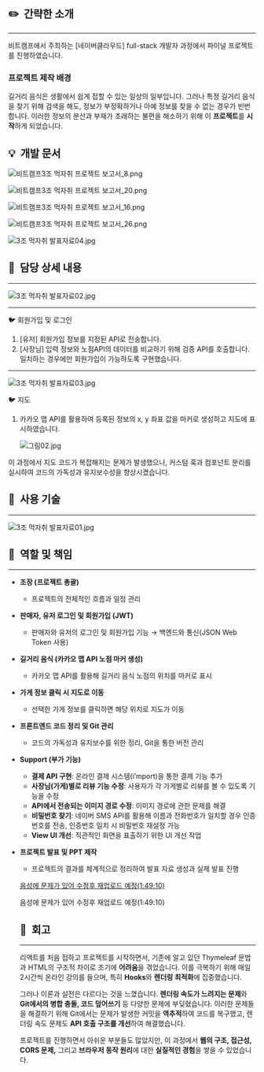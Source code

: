 ## ✏️  간략한 소개

---

비트캠프에서 주최하는 [네이버클라우드] full-stack 개발자 과정에서 파이널 프로젝트를 진행하였습니다.

### **프로젝트 제작 배경**

길거리 음식은 생활에서 쉽게 접할 수 있는 일상의 일부입니다. 그러나 특정 길거리 음식을 찾기 위해 검색을 해도, 정보가 부정확하거나 아예 정보를 찾을 수 없는 경우가 빈번합니다. 이러한 정보의 분산과 부재가 초래하는 불편을 해소하기 위해 이 **프로젝트**를 **시작**하게 되었습니다.

## 💡  개발 문서

![비트캠프3조 먹자취 프로젝트 보고서_8.png](https://prod-files-secure.s3.us-west-2.amazonaws.com/89301e4b-2d58-49d8-9e80-b1bd166f8e6b/690c0b9e-9d66-42e1-83cd-e21bdcbe648d/%E1%84%87%E1%85%B5%E1%84%90%E1%85%B3%E1%84%8F%E1%85%A2%E1%86%B7%E1%84%91%E1%85%B33%E1%84%8C%E1%85%A9_%E1%84%86%E1%85%A5%E1%86%A8%E1%84%8C%E1%85%A1%E1%84%8E%E1%85%B1_%E1%84%91%E1%85%B3%E1%84%85%E1%85%A9%E1%84%8C%E1%85%A6%E1%86%A8%E1%84%90%E1%85%B3_%E1%84%87%E1%85%A9%E1%84%80%E1%85%A9%E1%84%89%E1%85%A5_8.png)

![비트캠프3조 먹자취 프로젝트 보고서_20.png](https://prod-files-secure.s3.us-west-2.amazonaws.com/89301e4b-2d58-49d8-9e80-b1bd166f8e6b/9c09843c-67fc-4946-a4f6-53bf7744667a/%E1%84%87%E1%85%B5%E1%84%90%E1%85%B3%E1%84%8F%E1%85%A2%E1%86%B7%E1%84%91%E1%85%B33%E1%84%8C%E1%85%A9_%E1%84%86%E1%85%A5%E1%86%A8%E1%84%8C%E1%85%A1%E1%84%8E%E1%85%B1_%E1%84%91%E1%85%B3%E1%84%85%E1%85%A9%E1%84%8C%E1%85%A6%E1%86%A8%E1%84%90%E1%85%B3_%E1%84%87%E1%85%A9%E1%84%80%E1%85%A9%E1%84%89%E1%85%A5_20.png)

![비트캠프3조 먹자취 프로젝트 보고서_16.png](https://prod-files-secure.s3.us-west-2.amazonaws.com/89301e4b-2d58-49d8-9e80-b1bd166f8e6b/f94919ea-1732-4c7e-95c6-ea5a98bf0b2e/%E1%84%87%E1%85%B5%E1%84%90%E1%85%B3%E1%84%8F%E1%85%A2%E1%86%B7%E1%84%91%E1%85%B33%E1%84%8C%E1%85%A9_%E1%84%86%E1%85%A5%E1%86%A8%E1%84%8C%E1%85%A1%E1%84%8E%E1%85%B1_%E1%84%91%E1%85%B3%E1%84%85%E1%85%A9%E1%84%8C%E1%85%A6%E1%86%A8%E1%84%90%E1%85%B3_%E1%84%87%E1%85%A9%E1%84%80%E1%85%A9%E1%84%89%E1%85%A5_16.png)

![비트캠프3조 먹자취 프로젝트 보고서_26.png](https://prod-files-secure.s3.us-west-2.amazonaws.com/89301e4b-2d58-49d8-9e80-b1bd166f8e6b/2aa5bdc7-1892-4f3e-bd27-db1fdf185cca/%E1%84%87%E1%85%B5%E1%84%90%E1%85%B3%E1%84%8F%E1%85%A2%E1%86%B7%E1%84%91%E1%85%B33%E1%84%8C%E1%85%A9_%E1%84%86%E1%85%A5%E1%86%A8%E1%84%8C%E1%85%A1%E1%84%8E%E1%85%B1_%E1%84%91%E1%85%B3%E1%84%85%E1%85%A9%E1%84%8C%E1%85%A6%E1%86%A8%E1%84%90%E1%85%B3_%E1%84%87%E1%85%A9%E1%84%80%E1%85%A9%E1%84%89%E1%85%A5_26.png)

![3조 먹자취 발표자료04.jpg](https://prod-files-secure.s3.us-west-2.amazonaws.com/89301e4b-2d58-49d8-9e80-b1bd166f8e6b/9b12b369-89c4-4a2e-95ee-a8193477da37/3%E1%84%8C%E1%85%A9_%E1%84%86%E1%85%A5%E1%86%A8%E1%84%8C%E1%85%A1%E1%84%8E%E1%85%B1_%E1%84%87%E1%85%A1%E1%86%AF%E1%84%91%E1%85%AD%E1%84%8C%E1%85%A1%E1%84%85%E1%85%AD04.jpg)

## 🔎  담당 상세 내용

---

![3조 먹자취 발표자료02.jpg](https://prod-files-secure.s3.us-west-2.amazonaws.com/89301e4b-2d58-49d8-9e80-b1bd166f8e6b/a7afd42e-7a26-4f39-a646-cc6cab254705/3%E1%84%8C%E1%85%A9_%E1%84%86%E1%85%A5%E1%86%A8%E1%84%8C%E1%85%A1%E1%84%8E%E1%85%B1_%E1%84%87%E1%85%A1%E1%86%AF%E1%84%91%E1%85%AD%E1%84%8C%E1%85%A1%E1%84%85%E1%85%AD02.jpg)

---

<aside>
🐦 회원가입 및 로그인

1. [유저] 회원가입 정보를 지정된 API로 전송합니다.
2. [사장님] 입력 정보와 노점API의 데이터를 비교하기 위해 검증 API를 호출합니다. 일치하는 경우에만 회원가입이 가능하도록 구현했습니다.
</aside>

---

![3조 먹자취 발표자료03.jpg](https://prod-files-secure.s3.us-west-2.amazonaws.com/89301e4b-2d58-49d8-9e80-b1bd166f8e6b/716f91fb-7192-4296-b10e-9c170d2f645d/3%E1%84%8C%E1%85%A9_%E1%84%86%E1%85%A5%E1%86%A8%E1%84%8C%E1%85%A1%E1%84%8E%E1%85%B1_%E1%84%87%E1%85%A1%E1%86%AF%E1%84%91%E1%85%AD%E1%84%8C%E1%85%A1%E1%84%85%E1%85%AD03.jpg)

<aside>
🐦 지도

1. 카카오 맵 API를 활용하여 등록된 정보의 x, y 좌표 값을 마커로 생성하고 지도에 표시하였습니다.
    
    ![그림02.jpg](https://prod-files-secure.s3.us-west-2.amazonaws.com/89301e4b-2d58-49d8-9e80-b1bd166f8e6b/afbe9502-3a14-4f6c-8887-3f4041f31578/%EA%B7%B8%EB%A6%BC02.jpg)
    

이 과정에서 지도 코드가 복잡해지는 문제가 발생했으나, 커스텀 훅과 컴포넌트 분리를 실시하여 코드의 가독성과 유지보수성을 향상시켰습니다.

</aside>

## 📖  사용 기술

---

![3조 먹자취 발표자료01.jpg](https://prod-files-secure.s3.us-west-2.amazonaws.com/89301e4b-2d58-49d8-9e80-b1bd166f8e6b/165045c1-4ab5-4310-8f2b-0ecb7ebe5f44/3%E1%84%8C%E1%85%A9_%E1%84%86%E1%85%A5%E1%86%A8%E1%84%8C%E1%85%A1%E1%84%8E%E1%85%B1_%E1%84%87%E1%85%A1%E1%86%AF%E1%84%91%E1%85%AD%E1%84%8C%E1%85%A1%E1%84%85%E1%85%AD01.jpg)

## 📝  역할 및 책임

---

- **조장 (프로젝트 총괄)**
    - 프로젝트의 전체적인 흐름과 일정 관리
- **판매자, 유저 로그인 및 회원가입 (JWT)**
    - 판매자와 유저의 로그인 및 회원가입 기능 → 백엔드와 통신(JSON Web Token 사용)
- **길거리 음식 (카카오 맵 API 노점 마커 생성)**
    - 카카오 맵 API를 활용해 길거리 음식 노점의 위치를 마커로 표시
- **가게 정보 클릭 시 지도로 이동**
    - 선택한 가게 정보를 클릭하면 해당 위치로 지도가 이동
- **프론트엔드 코드 정리 및 Git 관리**
    - 코드의 가독성과 유지보수를 위한 정리, Git을 통한 버전 관리
- **Support (부가 기능)**
    - **결제 API 구현**: 온라인 결제 시스템(i’mport)을 통한 결제 기능 추가
    - **사장님(가게)별로 리뷰 기능 수정**: 사용자가 각 가게별로 리뷰를 볼 수 있도록 기능을 수정
    - **API에서 전송되는 이미지 경로 수정**: 이미지 경로에 관한 문제를 해결
    - **비밀번호 찾기**: 네이버 SMS API를 활용해 이름과 전화번호가 일치할 경우 인증번호를 전송, 인증번호 일치 시 비밀번호 재설정 가능
    - **View UI 개선**: 직관적인 화면을 표출하기 위한 UI 개선 작업
- **프로젝트 발표 및 PPT 제작**
    - 프로젝트의 결과를 체계적으로 정리하여 발표 자료 생성과 실제 발표 진행
    
    [ 음성에 문제가 있어 수정후 재업로드 예정(1:49:10)](https://www.youtube.com/watch?v=hA97jLlAadQ)
    
     음성에 문제가 있어 수정후 재업로드 예정(1:49:10)
    
    ## 📝  회고
    
    ---
    
     리액트를 처음 접하고 프로젝트를 시작하면서, 기존에 알고 있던 Thymeleaf 문법과 HTML의 구조적 차이로 초기에 **어려움**을 겪었습니다. 이를 극복하기 위해 매일 2시간씩 온라인 강의를 들으며, 특히 **Hooks**와 **렌더링 최적화**에 집중했습니다.
    
     그러나 이론과 실전은 다르다는 것을 느꼈습니다. **렌더링 속도가 느려지는 문제**와 **Git에서의 병합 충돌, 코드 덮어쓰기** 등 다양한 문제에 부딪혔습니다. 이러한 문제들을 해결하기 위해 Git에서는 문제가 발생한 커밋을 **역추적**하여 코드를 복구했고, 렌더링 속도 문제도 **API 호출 구조를 개선**하여 해결했습니다.
    
     프로젝트를 진행하면서 아쉬운 부분들도 많았지만, 이 과정에서 **웹의 구조, 접근성,** **CORS 문제,** 그리고 **브라우저 동작 원리**에 대한 **실질적인 경험**을 쌓을 수 있었습니다.
